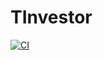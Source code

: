 # TInvestor

[![CI](https://github.com/Gris87/TInvestor/actions/workflows/build.yaml/badge.svg)](https://github.com/Gris87/TInvestor/actions/workflows/build.yaml)
